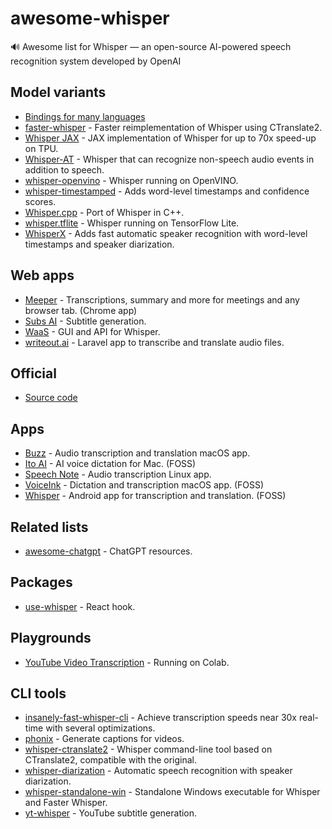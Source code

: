 # awesome-whisper

🔊 Awesome list for Whisper — an open-source AI-powered speech recognition system developed by OpenAI

## Model variants

- [Bindings for many languages](https://github.com/ggerganov/whisper.cpp)
- [faster-whisper](https://github.com/guillaumekln/faster-whisper) - Faster reimplementation of Whisper using CTranslate2.
- [Whisper JAX](https://github.com/sanchit-gandhi/whisper-jax) - JAX implementation of Whisper for up to 70x speed-up on TPU.
- [Whisper-AT](https://github.com/YuanGongND/whisper-at) - Whisper that can recognize non-speech audio events in addition to speech.
- [whisper-openvino](https://github.com/zhuzilin/whisper-openvino) - Whisper running on OpenVINO.
- [whisper-timestamped](https://github.com/linto-ai/whisper-timestamped) - Adds word-level timestamps and confidence scores.
- [Whisper.cpp](https://github.com/ggerganov/whisper.cpp) - Port of Whisper in C++.
- [whisper.tflite](https://github.com/usefulsensors/openai-whisper) - Whisper running on TensorFlow Lite.
- [WhisperX](https://github.com/m-bain/whisperX) - Adds fast automatic speaker recognition with word-level timestamps and speaker diarization.

## Web apps

- [Meeper](https://github.com/pas1ko/meeper) - Transcriptions, summary and more for meetings and any browser tab. (Chrome app)
- [Subs AI](https://github.com/abdeladim-s/subsai) - Subtitle generation.
- [WaaS](https://github.com/schibsted/WAAS) - GUI and API for Whisper.
- [writeout.ai](https://github.com/beyondcode/writeout.ai) - Laravel app to transcribe and translate audio files.

## Official

- [Source code](https://github.com/openai/whisper)

## Apps

- [Buzz](https://github.com/chidiwilliams/Buzz) - Audio transcription and translation macOS app.
- [Ito AI](https://github.com/heyito/ito) - AI voice dictation for Mac. (FOSS)
- [Speech Note](https://github.com/mkiol/dsnote) - Audio transcription Linux app.
- [VoiceInk](https://github.com/Beingpax/VoiceInk) - Dictation and transcription macOS app. (FOSS)
- [Whisper](https://github.com/woheller69/whisperIME) - Android app for transcription and translation. (FOSS)

## Related lists

- [awesome-chatgpt](https://github.com/sindresorhus/awesome-chatgpt) - ChatGPT resources.

## Packages

- [use-whisper](https://github.com/chengsokdara/use-whisper) - React hook.

## Playgrounds

- [YouTube Video Transcription](https://github.com/ArthurFDLR/whisper-youtube) - Running on Colab.

## CLI tools

- [insanely-fast-whisper-cli](https://github.com/ochen1/insanely-fast-whisper-cli) - Achieve transcription speeds near 30x real-time with several optimizations.
- [phonix](https://github.com/platisd/phonix) - Generate captions for videos.
- [whisper-ctranslate2](https://github.com/Softcatala/whisper-ctranslate2) - Whisper command-line tool based on CTranslate2, compatible with the original.
- [whisper-diarization](https://github.com/MahmoudAshraf97/whisper-diarization) - Automatic speech recognition with speaker diarization.
- [whisper-standalone-win](https://github.com/Purfview/whisper-standalone-win) - Standalone Windows executable for Whisper and Faster Whisper.
- [yt-whisper](https://github.com/m1guelpf/yt-whisper) - YouTube subtitle generation.
